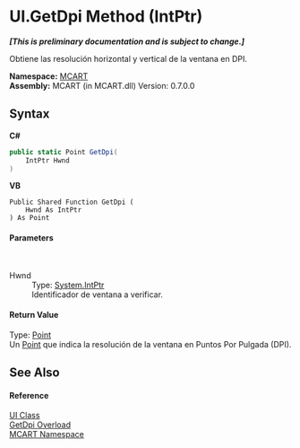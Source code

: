 # UI.GetDpi Method (IntPtr)
 _**\[This is preliminary documentation and is subject to change.\]**_

Obtiene las resolución horizontal y vertical de la ventana en DPI.

**Namespace:**&nbsp;<a href="89e7854f-fe6f-d208-fb0c-b17953422852">MCART</a><br />**Assembly:**&nbsp;MCART (in MCART.dll) Version: 0.7.0.0

## Syntax

**C#**<br />
``` C#
public static Point GetDpi(
	IntPtr Hwnd
)
```

**VB**<br />
``` VB
Public Shared Function GetDpi ( 
	Hwnd As IntPtr
) As Point
```


#### Parameters
&nbsp;<dl><dt>Hwnd</dt><dd>Type: <a href="http://msdn2.microsoft.com/es-es/library/5he14kz8" target="_blank">System.IntPtr</a><br />Identificador de ventana a verificar.</dd></dl>

#### Return Value
Type: <a href="http://msdn2.microsoft.com/es-es/library/bk9hwzbw" target="_blank">Point</a><br />Un <a href="http://msdn2.microsoft.com/es-es/library/bk9hwzbw" target="_blank">Point</a> que indica la resolución de la ventana en Puntos Por Pulgada (DPI).

## See Also


#### Reference
<a href="11cde9c6-a596-d602-594d-308b0ec41ea6">UI Class</a><br /><a href="bd089114-5d84-5f9d-7e57-adda4ca3f956">GetDpi Overload</a><br /><a href="89e7854f-fe6f-d208-fb0c-b17953422852">MCART Namespace</a><br />